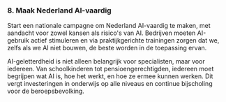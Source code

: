 
### **8. Maak Nederland AI-vaardig**

Start een nationale campagne om Nederland AI-vaardig te maken, met aandacht voor zowel kansen als risico's van AI. Bedrijven moeten AI-gebruik actief stimuleren en via praktijkgerichte trainingen zorgen dat we, zelfs als we AI niet bouwen, de beste worden in de toepassing ervan.

AI-geletterdheid is niet alleen belangrijk voor specialisten, maar voor iedereen. Van schoolkinderen tot pensioengerechtigden, iedereen moet begrijpen wat AI is, hoe het werkt, en hoe ze ermee kunnen werken. Dit vergt investeringen in onderwijs op alle niveaus en continue bijscholing voor de beroepsbevolking.
